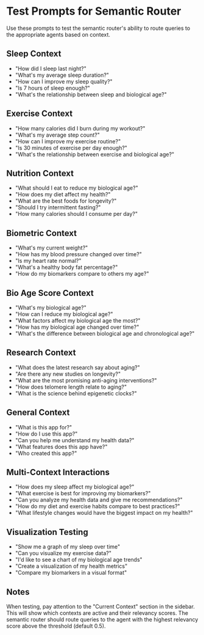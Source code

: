 # Test Prompts for Semantic Router

Use these prompts to test the semantic router's ability to route queries to the appropriate agents based on context.

## Sleep Context

- "How did I sleep last night?"
- "What's my average sleep duration?"
- "How can I improve my sleep quality?"
- "Is 7 hours of sleep enough?"
- "What's the relationship between sleep and biological age?"

## Exercise Context

- "How many calories did I burn during my workout?"
- "What's my average step count?"
- "How can I improve my exercise routine?"
- "Is 30 minutes of exercise per day enough?"
- "What's the relationship between exercise and biological age?"

## Nutrition Context

- "What should I eat to reduce my biological age?"
- "How does my diet affect my health?"
- "What are the best foods for longevity?"
- "Should I try intermittent fasting?"
- "How many calories should I consume per day?"

## Biometric Context

- "What's my current weight?"
- "How has my blood pressure changed over time?"
- "Is my heart rate normal?"
- "What's a healthy body fat percentage?"
- "How do my biomarkers compare to others my age?"

## Bio Age Score Context

- "What's my biological age?"
- "How can I reduce my biological age?"
- "What factors affect my biological age the most?"
- "How has my biological age changed over time?"
- "What's the difference between biological age and chronological age?"

## Research Context

- "What does the latest research say about aging?"
- "Are there any new studies on longevity?"
- "What are the most promising anti-aging interventions?"
- "How does telomere length relate to aging?"
- "What is the science behind epigenetic clocks?"

## General Context

- "What is this app for?"
- "How do I use this app?"
- "Can you help me understand my health data?"
- "What features does this app have?"
- "Who created this app?"

## Multi-Context Interactions

- "How does my sleep affect my biological age?"
- "What exercise is best for improving my biomarkers?"
- "Can you analyze my health data and give me recommendations?"
- "How do my diet and exercise habits compare to best practices?"
- "What lifestyle changes would have the biggest impact on my health?"

## Visualization Testing

- "Show me a graph of my sleep over time"
- "Can you visualize my exercise data?"
- "I'd like to see a chart of my biological age trends"
- "Create a visualization of my health metrics"
- "Compare my biomarkers in a visual format"

## Notes

When testing, pay attention to the "Current Context" section in the sidebar. This will show which contexts are active and their relevancy scores. The semantic router should route queries to the agent with the highest relevancy score above the threshold (default 0.5). 